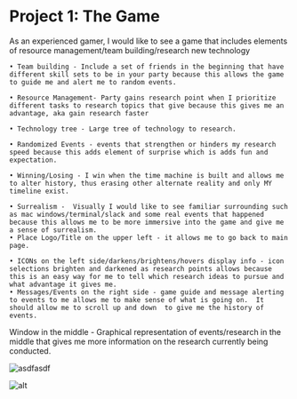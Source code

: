 # Project 1: The Game

As an experienced gamer, I would like to see a game that includes elements of resource management/team building/research new technology

	• Team building - Include a set of friends in the beginning that have different skill sets to be in your party because this allows the game to guide me and alert me to random events.

	• Resource Management- Party gains research point when I prioritize different tasks to research topics that give because this gives me an advantage, aka gain research faster

	• Technology tree - Large tree of technology to research.

	• Randomized Events - events that strengthen or hinders my research speed because this adds element of surprise which is adds fun and expectation.
	
	• Winning/Losing - I win when the time machine is built and allows me to alter history, thus erasing other alternate reality and only MY timeline exist.
	
	• Surrealism -  Visually I would like to see familiar surrounding such as mac windows/terminal/slack and some real events that happened because this allows me to be more immersive into the game and give me a sense of surrealism.
	• Place Logo/Title on the upper left - it allows me to go back to main page.
	
	• ICONs on the left side/darkens/brightens/hovers display info - icon selections brighten and darkened as research points allows because this is an easy way for me to tell which research ideas to pursue and what advantage it gives me.
	• Messages/Events on the right side - game guide and message alerting to events to me allows me to make sense of what is going on.  It should allow me to scroll up and down  to give me the history of events.
	
Window in the middle - Graphical representation of events/research in the middle that gives me more information on the research currently being conducted.

![asdfasdf][splash]

[splash]: https://i.imgur.com/JcBUZ13.png

![alt](src)
